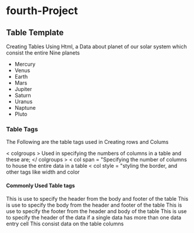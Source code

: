 # fourth-Project

## Table Template
Creating Tables Using Html, a Data about planet of our solar system which consist the entire Nine planets
* Mercury
* Venus
* Earth
* Mars
* Jupiter
* Saturn
* Uranus
* Naptune
* Pluto

### Table Tags
The Following are the table tags used in Creating rows and Colums

< colgroups > Used in specifying the numbers of columns  in a table and these are; </ colgroups >
< col span = "Specifying the number of columns to house the entire data in a table
< col style = "styling the border, and other tags like width and color

#### Commonly Used Table tags
<thead> This is use to specify the header from the body and footer of the table </thead>
<tbody> This is use to specify the body from the header and footer of the table </thead>
<tfoot> This is use to specify the footer from the header and body of the table </tfoot>
<th> This is use to specify the header of the data if a single data has more than one data entry cell </th>
<tr  This consist data on the table rows </tr
<td> This consist data on the table columns </td 
